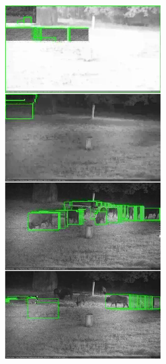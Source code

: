 ![20200917-184714-185719](in2/20200917/20200917-184714-185719_0_.jpg)
![20200917-185726-190731](in2/20200917/20200917-185726-190731_0_.jpg)
![20200917-194819-195823](in2/20200917/20200917-194819-195823_0_.jpg)
![20200917-195829-200832](in2/20200917/20200917-195829-200832_0_.jpg)
